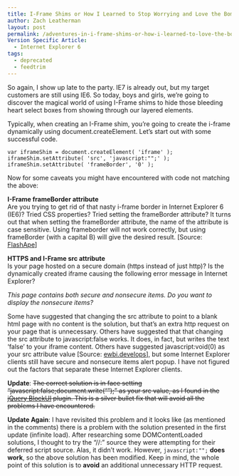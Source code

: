 ```yaml
---
title: I-Frame Shims or How I Learned to Stop Worrying and Love the Bomb
author: Zach Leatherman
layout: post
permalink: /adventures-in-i-frame-shims-or-how-i-learned-to-love-the-bomb/
Version Specific Article:
  - Internet Explorer 6
tags:
  - deprecated
  - feedtrim
---
```


So again, I show up late to the party. IE7 is already out, but my target customers are still using IE6. So today, boys and girls, we’re going to discover the magical world of using I-Frame shims to hide those bleeding heart select boxes from showing through our layered elements.

Typically, when creating an I-Frame shim, you’re going to create the i-frame dynamically using document.createElement. Let’s start out with some successful code.

    var iframeShim = document.createElement( 'iframe' );
    iframeShim.setAttribute( 'src', 'javascript:"";' );
    iframeShim.setAttribute( 'frameBorder', '0' );

Now for some caveats you might have encountered with code not matching the above:

**I-Frame frameBorder attribute**  
Are you trying to get rid of that nasty i-frame border in Internet Explorer 6 (IE6)? Tried CSS properties? Tried setting the frameBorder attribute? It turns out that when setting the frameBorder attribute, the name of the attribute is case sensitive. Using frameborder will not work correctly, but using frameBorder (with a capital B) will give the desired result. [Source: [FlashApe][1]]

 [1]: http://www.visible-form.com/blog/createelement-and-events-and-iframe-borders/

**HTTPS and I-Frame src attribute**  
Is your page hosted on a secure domain (https instead of just http)? Is the dynamically created iframe causing the following error message in Internet Explorer?

*This page contains both secure and nonsecure items. Do you want to display the nonsecure items?*

Some have suggested that changing the src attribute to point to a blank html page with no content is the solution, but that’s an extra http request on your page that is unnecessary. Others have suggested that that changing the src attribute to javascript:false works. It does, in fact, but writes the text ‘false’ to your iframe content. Others have suggested javascript:void(0) as your src attribute value [Source: [ewbi.develops][2]], but some Internet Explorer clients still have secure and nonsecure items alert popup. I have not figured out the factors that separate these Internet Explorer clients. 

 [2]: http://ewbi.blogs.com/develops/2004/07/ie_iframe_and_h.html

**Update**: ~~The correct solution is in face setting “javascript:false;document.write(“”);” as your src value, as I found in the [jQuery BlockUI][3] plugin. This is a silver bullet fix that will avoid all the problems I have encountered.~~

 [3]: http://malsup.com/jquery/block/

**Update Again**: I have revisited this problem and it looks like (as mentioned in the comments) there is a problem with the solution presented in the first update (infinite load). After researching some DOMContentLoaded solutions, I thought to try the “//:” source they were attempting for their deferred script source. Alas, it didn’t work. However, `javascript:"";` **does work**, so the above solution has been modified. Keep in mind, the whole point of this solution is to **avoid** an additional unnecessary HTTP request.
